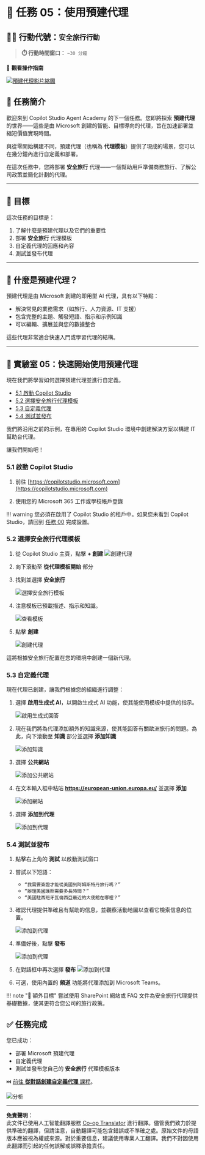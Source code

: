 <!--
CO_OP_TRANSLATOR_METADATA:
{
  "original_hash": "8e2c64a7f9303e58329ec8bb468c80b4",
  "translation_date": "2025-10-22T00:46:33+00:00",
  "source_file": "docs/recruit/05-using-prebuilt-agents/README.md",
  "language_code": "hk"
}
-->
# 🧰 任務 05：使用預建代理  

## 🕵️‍♂️ 行動代號：`安全旅行行動`

> **⏱️ 行動時間窗口：** `~30 分鐘`

🎥 **觀看操作指南**

[![預建代理影片縮圖](../../../../../translated_images/video-thumbnail.234ee62d2e4e837a7401776b5f092e5d5819f46a2e2859a92654b38f1381789f.hk.jpg)](https://www.youtube.com/watch?v=NmXsx8WjWuM "在 YouTube 上觀看操作指南")

## 🎯 任務簡介

歡迎來到 Copilot Studio Agent Academy 的下一個任務。您即將探索 **預建代理** 的世界——這些是由 Microsoft 創建的智能、目標導向的代理，旨在加速部署並縮短價值實現時間。

與從零開始構建不同，預建代理（也稱為 **代理模板**）提供了現成的場景，您可以在幾分鐘內進行自定義和部署。

在這次任務中，您將部署 **安全旅行** 代理——一個幫助用戶準備商務旅行、了解公司政策並簡化計劃的代理。

---

## 🧭 目標

這次任務的目標是：

1. 了解什麼是預建代理以及它們的重要性  
1. 部署 **安全旅行** 代理模板  
1. 自定義代理的回應和內容  
1. 測試並發布代理  

---

## 🧠 什麼是預建代理？

預建代理是由 Microsoft 創建的即用型 AI 代理，具有以下特點：

- 解決常見的業務需求（如旅行、人力資源、IT 支援）
- 包含完整的主題、觸發短語、指示和示例知識
- 可以編輯、擴展並與您的數據整合

這些代理非常適合快速入門或學習代理的結構。

---

## 🧪 實驗室 05：快速開始使用預建代理

現在我們將學習如何選擇預建代理並進行自定義。

- [5.1 啟動 Copilot Studio](../../../../../docs/recruit/05-using-prebuilt-agents)
- [5.2 選擇安全旅行代理模板](../../../../../docs/recruit/05-using-prebuilt-agents)
- [5.3 自定義代理](../../../../../docs/recruit/05-using-prebuilt-agents)
- [5.4 測試並發布](../../../../../docs/recruit/05-using-prebuilt-agents)

我們將沿用之前的示例，在專用的 Copilot Studio 環境中創建解決方案以構建 IT 幫助台代理。

讓我們開始吧！

### 5.1 啟動 Copilot Studio

1. 前往 [https://copilotstudio.microsoft.com](https://copilotstudio.microsoft.com)

1. 使用您的 Microsoft 365 工作或學校帳戶登錄

!!! warning
    您必須在啟用了 Copilot Studio 的租戶中。如果您未看到 Copilot Studio，請回到 [任務 00](../00-course-setup/README.md) 完成設置。

### 5.2 選擇安全旅行代理模板

1. 從 Copilot Studio 主頁，點擊 **+ 創建**
    ![創建代理](../../../../../translated_images/create.ef22dd3e758823e9f17d69ef07c7db6fef8cbc00dd944ac65842bd3bd9f16efd.hk.png)

1. 向下滾動至 **從代理模板開始** 部分

1. 找到並選擇 **安全旅行**

    ![選擇安全旅行模板](../../../../../translated_images/choose_template.01c90e72076da7f14a9c93120dec6932b57a109a506823dd3b195d8f610afb07.hk.png)

1. 注意模板已預載描述、指示和知識。

    ![查看模板](../../../../../translated_images/template-setup.0b2f5a8dd8c3e7e305d24461df3065a4ec435d3300df75287891830a9b91b974.hk.png)

1. 點擊 **創建**

    ![創建代理](../../../../../translated_images/create-agent-setup.3383d353508b5e33593bd2961c1fbea29568a49868356844ab4cffdad584a655.hk.png)

這將根據安全旅行配置在您的環境中創建一個新代理。

### 5.3 自定義代理

現在代理已創建，讓我們根據您的組織進行調整：

1. 選擇 **啟用生成式 AI**，以開啟生成式 AI 功能，使其能使用模板中提供的指示。

    ![啟用生成式回答](../../../../../translated_images/gen-answers.7e91d692123771a60b0b944956472a1323857f61ffa2c32231f12eeb9bec341c.hk.png)

1. 現在我們將為代理添加額外的知識來源，使其能回答有關歐洲旅行的問題。為此，向下滾動至 **知識** 部分並選擇 **添加知識**

    ![添加知識](../../../../../translated_images/knowledge.d85f70ad6cffe8700b2f33f76633c1c37ce45a960a33e42b3b48eca2759449b5.hk.png)

1. 選擇 **公共網站**

    ![添加公共網站](../../../../../translated_images/public-website.cb547b2284c409058bbe7e0a46e503f2368911b0781eec530b9ae63cd174e0b9.hk.png)

1. 在文本輸入框中粘貼 **<https://european-union.europa.eu/>** 並選擇 **添加**

    ![添加網站](../../../../../translated_images/paste-add.bb80b0f0f9bcd47dfbf00ebcb0a5386fa892be795c2eee74a8348c0d2a6ab5ae.hk.png)

1. 選擇 **添加到代理**

    ![添加到代理](../../../../../translated_images/add-to-agent.f139c87c5a79ddaa1eef244a93f76c6451c1374dbbf189c23ce24c49a65d6073.hk.png)

### 5.4 測試並發布

1. 點擊右上角的 **測試** 以啟動測試窗口  

1. 嘗試以下短語：

    - `“我需要簽證才能從美國到阿姆斯特丹旅行嗎？”`
    - `“辦理美國護照需要多長時間？”`
    - `“美國駐西班牙瓦倫西亞最近的大使館在哪裡？”`

1. 確認代理提供準確且有幫助的信息，並觀察活動地圖以查看它檢索信息的位置。

    ![添加到代理](../../../../../translated_images/response-passport.e91b05c561f49cf5edbbdc6d7a61fffdcc4ad3d413bd17b09cca3f521a578be8.hk.png)

1. 準備好後，點擊 **發布**

    ![添加到代理](../../../../../translated_images/publish-1.0685cfdf10e365ee58a8d0160c5bab81aef8fa5fbd2eb65535d568f611532637.hk.png)

1. 在對話框中再次選擇 **發布**
    ![添加到代理](../../../../../translated_images/publish-2.9c3964d72347088eeaaf8c137921d5b67c9962bce0ad067f89e8999f75299aa2.hk.png)

1. 可選，使用內置的 **頻道** 功能將代理添加到 Microsoft Teams。

!!! note "🧳 額外目標"
    嘗試使用 SharePoint 網站或 FAQ 文件為安全旅行代理提供基礎數據，使其更符合您公司的旅行政策。

## ✅ 任務完成

您已成功：

- 部署 Microsoft 預建代理  
- 自定義代理
- 測試並發布您自己的 **安全旅行** 代理模板版本

⏭️ [前往 **從對話創建自定義代理** 課程](../06-create-agent-from-conversation/README.md)。

<!-- markdownlint-disable-next-line MD033 -->
<img src="https://m365-visitor-stats.azurewebsites.net/agent-academy/recruit/05-using-prebuilt-agents" alt="分析" />

---

**免責聲明**：  
此文件已使用人工智能翻譯服務 [Co-op Translator](https://github.com/Azure/co-op-translator) 進行翻譯。儘管我們致力於提供準確的翻譯，但請注意，自動翻譯可能包含錯誤或不準確之處。原始文件的母語版本應被視為權威來源。對於重要信息，建議使用專業人工翻譯。我們不對因使用此翻譯而引起的任何誤解或誤釋承擔責任。